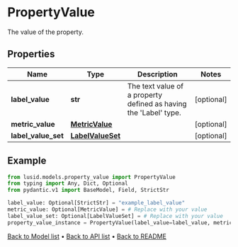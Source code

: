 # PropertyValue

The value of the property.
## Properties
Name | Type | Description | Notes
------------ | ------------- | ------------- | -------------
**label_value** | **str** | The text value of a property defined as having the &#39;Label&#39; type. | [optional] 
**metric_value** | [**MetricValue**](MetricValue.md) |  | [optional] 
**label_value_set** | [**LabelValueSet**](LabelValueSet.md) |  | [optional] 
## Example

```python
from lusid.models.property_value import PropertyValue
from typing import Any, Dict, Optional
from pydantic.v1 import BaseModel, Field, StrictStr

label_value: Optional[StrictStr] = "example_label_value"
metric_value: Optional[MetricValue] = # Replace with your value
label_value_set: Optional[LabelValueSet] = # Replace with your value
property_value_instance = PropertyValue(label_value=label_value, metric_value=metric_value, label_value_set=label_value_set)

```

[Back to Model list](../README.md#documentation-for-models) &#8226; [Back to API list](../README.md#documentation-for-api-endpoints) &#8226; [Back to README](../README.md)

